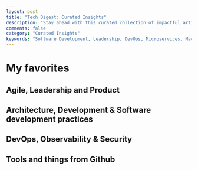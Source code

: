 ```yaml
---
layout: post
title: "Tech Digest: Curated Insights"
description: "Stay ahead with this curated collection of impactful articles and resources on software development, insightful leadership practices, and cutting-edge operational strategies."
comments: false
category: "Curated Insights"
keywords: "Software Development, Leadership, DevOps, Microservices, Machine Learning, Architecture, Kubernetes, Prometheus, Alerting, Security, Agile, Engineering Culture, Team Management, Communication, Design Thinking"
---
```


<!-- markdownlint-disable MD033 MD020 MD025-->
# My favorites<a name="favorites"></a>

## Agile, Leadership and Product<a name="agile"></a>

## Architecture, Development & Software development practices<a name="development"></a>

## DevOps, Observability & Security<a name="devops"></a>

## Tools and things from Github<a name="tools"></a>